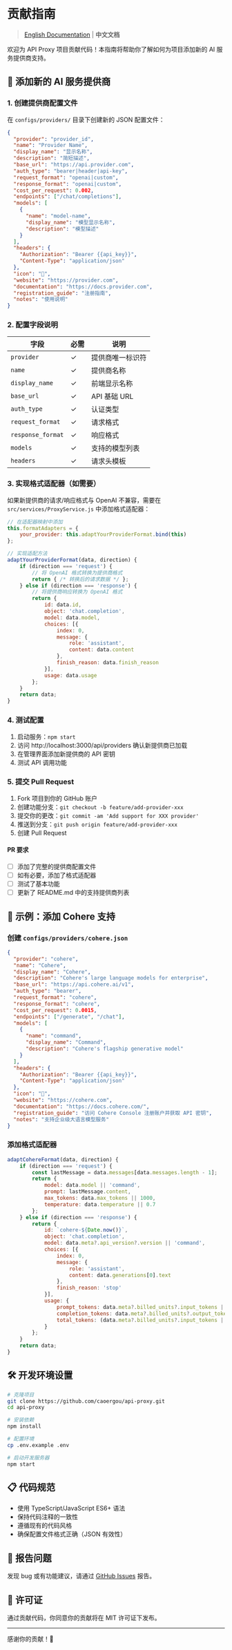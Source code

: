 # 贡献指南

> [English Documentation](CONTRIBUTING.md) | **中文文档**

欢迎为 API Proxy 项目贡献代码！本指南将帮助你了解如何为项目添加新的 AI 服务提供商支持。

## 🚀 添加新的 AI 服务提供商

### 1. 创建提供商配置文件

在 `configs/providers/` 目录下创建新的 JSON 配置文件：

```json
{
  "provider": "provider_id",
  "name": "Provider Name",
  "display_name": "显示名称",
  "description": "简短描述",
  "base_url": "https://api.provider.com",
  "auth_type": "bearer|header|api-key",
  "request_format": "openai|custom",
  "response_format": "openai|custom", 
  "cost_per_request": 0.002,
  "endpoints": ["/chat/completions"],
  "models": [
    {
      "name": "model-name",
      "display_name": "模型显示名称",
      "description": "模型描述"
    }
  ],
  "headers": {
    "Authorization": "Bearer {{api_key}}",
    "Content-Type": "application/json"
  },
  "icon": "🤖",
  "website": "https://provider.com",
  "documentation": "https://docs.provider.com",
  "registration_guide": "注册指南",
  "notes": "使用说明"
}
```

### 2. 配置字段说明

| 字段 | 必需 | 说明 |
|------|------|------|
| `provider` | ✓ | 提供商唯一标识符 |
| `name` | ✓ | 提供商名称 |
| `display_name` | ✓ | 前端显示名称 |
| `base_url` | ✓ | API 基础 URL |
| `auth_type` | ✓ | 认证类型 |
| `request_format` | ✓ | 请求格式 |
| `response_format` | ✓ | 响应格式 |
| `models` | ✓ | 支持的模型列表 |
| `headers` | ✓ | 请求头模板 |

### 3. 实现格式适配器（如需要）

如果新提供商的请求/响应格式与 OpenAI 不兼容，需要在 `src/services/ProxyService.js` 中添加格式适配器：

```javascript
// 在适配器映射中添加
this.formatAdapters = {
    your_provider: this.adaptYourProviderFormat.bind(this)
};

// 实现适配方法
adaptYourProviderFormat(data, direction) {
    if (direction === 'request') {
        // 将 OpenAI 格式转换为提供商格式
        return { /* 转换后的请求数据 */ };
    } else if (direction === 'response') {
        // 将提供商响应转换为 OpenAI 格式
        return {
            id: data.id,
            object: 'chat.completion',
            model: data.model,
            choices: [{
                index: 0,
                message: {
                    role: 'assistant',
                    content: data.content
                },
                finish_reason: data.finish_reason
            }],
            usage: data.usage
        };
    }
    return data;
}
```

### 4. 测试配置

1. 启动服务：`npm start`
2. 访问 http://localhost:3000/api/providers 确认新提供商已加载
3. 在管理界面添加新提供商的 API 密钥
4. 测试 API 调用功能

### 5. 提交 Pull Request

1. Fork 项目到你的 GitHub 账户
2. 创建功能分支：`git checkout -b feature/add-provider-xxx`
3. 提交你的更改：`git commit -am 'Add support for XXX provider'`
4. 推送到分支：`git push origin feature/add-provider-xxx`
5. 创建 Pull Request

#### PR 要求

- [ ] 添加了完整的提供商配置文件
- [ ] 如有必要，添加了格式适配器
- [ ] 测试了基本功能
- [ ] 更新了 README.md 中的支持提供商列表

## 📝 示例：添加 Cohere 支持

### 创建 `configs/providers/cohere.json`

```json
{
  "provider": "cohere",
  "name": "Cohere",
  "display_name": "Cohere",
  "description": "Cohere's large language models for enterprise",
  "base_url": "https://api.cohere.ai/v1",
  "auth_type": "bearer",
  "request_format": "cohere",
  "response_format": "cohere",
  "cost_per_request": 0.0015,
  "endpoints": ["/generate", "/chat"],
  "models": [
    {
      "name": "command",
      "display_name": "Command",
      "description": "Cohere's flagship generative model"
    }
  ],
  "headers": {
    "Authorization": "Bearer {{api_key}}",
    "Content-Type": "application/json"
  },
  "icon": "🎯",
  "website": "https://cohere.com",
  "documentation": "https://docs.cohere.com/",
  "registration_guide": "访问 Cohere Console 注册账户并获取 API 密钥",
  "notes": "支持企业级大语言模型服务"
}
```

### 添加格式适配器

```javascript
adaptCohereFormat(data, direction) {
    if (direction === 'request') {
        const lastMessage = data.messages[data.messages.length - 1];
        return {
            model: data.model || 'command',
            prompt: lastMessage.content,
            max_tokens: data.max_tokens || 1000,
            temperature: data.temperature || 0.7
        };
    } else if (direction === 'response') {
        return {
            id: `cohere-${Date.now()}`,
            object: 'chat.completion',
            model: data.meta?.api_version?.version || 'command',
            choices: [{
                index: 0,
                message: {
                    role: 'assistant',
                    content: data.generations[0].text
                },
                finish_reason: 'stop'
            }],
            usage: {
                prompt_tokens: data.meta?.billed_units?.input_tokens || 0,
                completion_tokens: data.meta?.billed_units?.output_tokens || 0,
                total_tokens: (data.meta?.billed_units?.input_tokens || 0) + (data.meta?.billed_units?.output_tokens || 0)
            }
        };
    }
    return data;
}
```

## 🛠️ 开发环境设置

```bash
# 克隆项目
git clone https://github.com/caoergou/api-proxy.git
cd api-proxy

# 安装依赖
npm install

# 配置环境
cp .env.example .env

# 启动开发服务器
npm start
```

## 📋 代码规范

- 使用 TypeScript/JavaScript ES6+ 语法
- 保持代码注释的一致性
- 遵循现有的代码风格
- 确保配置文件格式正确（JSON 有效性）

## 🐛 报告问题

发现 bug 或有功能建议，请通过 [GitHub Issues](https://github.com/caoergou/api-proxy/issues) 报告。

## 📄 许可证

通过贡献代码，你同意你的贡献将在 MIT 许可证下发布。

---

感谢你的贡献！🎉